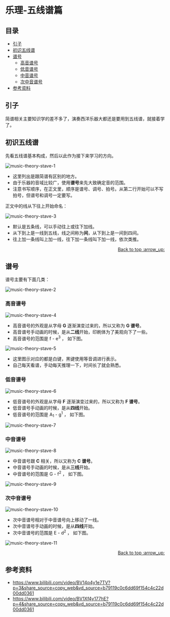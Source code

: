 # 乐理-五线谱篇
## <a name="index"></a> 目录
- [引子](#start)
- [初识五线谱](#part1)
- [谱号](#part2)
  - [高音谱号](#part2-1)
  - [低音谱号](#part2-2)
  - [中音谱号](#part2-3)
  - [次中音谱号](#part2-4)
- [参考资料](#reference)

## <a name="start"></a> 引子
简谱相关主要知识学的差不多了，演奏西洋乐器大都还是要用到五线谱，就接着学了。

## <a name="part1"></a> 初识五线谱
先看五线谱基本构成，然后以此作为接下来学习的方向。

![music-theory-stave-1][url-local-1]

- 这里列出是跟简谱有区别的地方。
- 由于乐器的音域比较广，使用**谱号**来先大致确定音的范围。
- 注意书写顺序，在正文里，顺序是谱号、调号、拍号。从第二行开始可以不写拍号，但谱号和调号一定要写。

正文中的线从下往上开始命名：

![music-theory-stave-3][url-local-3]

- 默认是五条线，可以手动往上或往下加线。
- 从下到上是一线到五线，线之间称为**间**，从下到上是一间到四间。
- 往上加一条线叫上加一线，往下加一条线叫下加一线，依次类推。

<div align="right"><a href="#index">Back to top :arrow_up:</a></div>

## <a name="part2"></a> 谱号
谱号主要有下面几类：

![music-theory-stave-2][url-local-2]

### <a name="part2-1"></a> 高音谱号

![music-theory-stave-4][url-local-4]

- 高音谱号的外观是从字母 **G** 逐渐演变过来的，所以又称为 **G 谱号**。
- 高音谱号手动画的时候，是从**二线**开始，印刷体为了美观向下了一些。
- 高音谱号的范围是 f - e<sup>3</sup> ， 如下图。

![music-theory-stave-5][url-local-5]

- 这里图示对应的都是白键，黑键使用等音调进行表示。
- 自己每天看谱，手动每天推理一下，时间长了就会熟悉。

### <a name="part2-2"></a> 低音谱号

![music-theory-stave-6][url-local-6]

- 低音谱号的外观是从字母 **F** 逐渐演变过来的，所以又称为 **F 谱号**。
- 低音谱号手动画的时候，是从**四线**开始。
- 低音谱号的范围是 A<sub>1</sub> - g<sup>1</sup> ， 如下图。

![music-theory-stave-7][url-local-7]

### <a name="part2-3"></a> 中音谱号

![music-theory-stave-8][url-local-8]

- 中音谱号跟 **C** 相关，所以又称为 **C 谱号**。
- 中音谱号手动画的时候，是从**三线**开始。
- 中音谱号的范围是 G - f<sup>2</sup> ， 如下图。

![music-theory-stave-9][url-local-9]

### <a name="part2-4"></a> 次中音谱号

![music-theory-stave-10][url-local-10]

- 次中音谱号相对于中音谱号向上移动了一线。
- 次中音谱号手动画的时候，是从**四线**开始。
- 次中音谱号的范围是 E - d<sup>2</sup> ， 如下图。

![music-theory-stave-11][url-local-11]

<div align="right"><a href="#index">Back to top :arrow_up:</a></div>








## <a name="reference"></a> 参考资料
- https://www.bilibili.com/video/BV14p4y1e7TV?p=3&share_source=copy_web&vd_source=b79119c0c6dd69f154c4c22d00dd0361
- https://www.bilibili.com/video/BV1Xf4y177hE?p=4&share_source=copy_web&vd_source=b79119c0c6dd69f154c4c22d00dd0361



[url-local-1]:./images/music-theory-stave.001.png
[url-local-2]:./images/music-theory-stave.002.png
[url-local-3]:./images/music-theory-stave.003.png
[url-local-4]:./images/music-theory-stave.004.png
[url-local-5]:./images/music-theory-stave.005.png
[url-local-6]:./images/music-theory-stave.006.png
[url-local-7]:./images/music-theory-stave.007.png
[url-local-8]:./images/music-theory-stave.008.png
[url-local-9]:./images/music-theory-stave.009.png
[url-local-10]:./images/music-theory-stave.010.png
[url-local-11]:./images/music-theory-stave.011.png